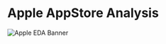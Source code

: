 # Apple AppStore Analysis
![Apple EDA Banner ](https://github.com/ZahidforAI/Python_Apple_AppStore_Analysis/blob/main/AppleAppStoreEDA.png)
